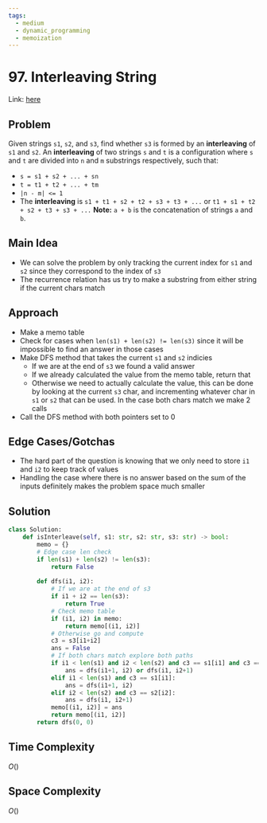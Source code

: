 ```yaml
---
tags:
  - medium
  - dynamic_programming
  - memoization
---
```

# 97. Interleaving String
Link: [here](https://leetcode.com/problems/interleaving-string/)
## Problem
Given strings `s1`, `s2`, and `s3`, find whether `s3` is formed by an **interleaving** of `s1` and `s2`.
An **interleaving** of two strings `s` and `t` is a configuration where `s` and `t` are divided into `n` and `m` substrings respectively, such that:
- `s = s1 + s2 + ... + sn`
- `t = t1 + t2 + ... + tm`
- `|n - m| <= 1`
- The **interleaving** is `s1 + t1 + s2 + t2 + s3 + t3 + ...` or `t1 + s1 + t2 + s2 + t3 + s3 + ...`
**Note:** `a + b` is the concatenation of strings `a` and `b`.
## Main Idea
- We can solve the problem by only tracking the current index for `s1` and `s2` since they correspond to the index of `s3`
- The recurrence relation has us try to make a substring from either string if the current chars match
## Approach
- Make a memo table
- Check for cases when `len(s1) + len(s2) != len(s3)` since it will be impossible to find an answer in those cases
- Make DFS method that takes the current `s1` and `s2` indicies 
	- If we are at the end of `s3` we found a valid answer 
	- If we already calculated the value from the memo table, return that 
	- Otherwise we need to actually calculate the value, this can be done by looking at the current `s3` char, and incrementing whatever char in `s1` or `s2` that can be used. In the case both chars match we make 2 calls
- Call the DFS method with both pointers set to 0
## Edge Cases/Gotchas 
- The hard part of the question is knowing that we only need to store `i1` and `i2` to keep track of values
- Handling the case where there is no answer based on the sum of the inputs definitely makes the problem space much smaller 
## Solution
```python 
class Solution:
    def isInterleave(self, s1: str, s2: str, s3: str) -> bool:
        memo = {}
        # Edge case len check 
        if len(s1) + len(s2) != len(s3):
            return False
        
        def dfs(i1, i2):
            # If we are at the end of s3
            if i1 + i2 == len(s3):
                return True
            # Check memo table 
            if (i1, i2) in memo:
                return memo[(i1, i2)]
            # Otherwise go and compute
            c3 = s3[i1+i2]
            ans = False
            # If both chars match explore both paths
            if i1 < len(s1) and i2 < len(s2) and c3 == s1[i1] and c3 == s2[i2]:
                ans = dfs(i1+1, i2) or dfs(i1, i2+1)
            elif i1 < len(s1) and c3 == s1[i1]:
                ans = dfs(i1+1, i2)
            elif i2 < len(s2) and c3 == s2[i2]:
                ans = dfs(i1, i2+1)
            memo[(i1, i2)] = ans
            return memo[(i1, i2)]
        return dfs(0, 0)
```
## Time Complexity
$O()$
## Space Complexity
$O()$
